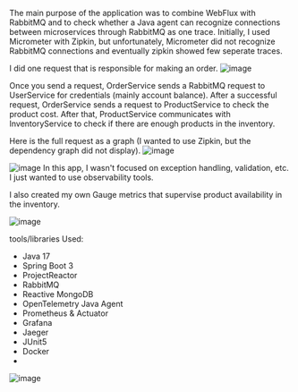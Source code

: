 
The main purpose of the application was to combine WebFlux with RabbitMQ and to check whether a Java agent can recognize connections between microservices through RabbitMQ as one trace. Initially, I used Micrometer with Zipkin, but unfortunately, Micrometer did not recognize RabbitMQ connections and eventually
zipkin showed few seperate traces.


I did one request that is responsible for making an order.
![image](https://github.com/user-attachments/assets/85c16e50-adf8-4986-be5f-877cf7a6b699)




Once you send a request, OrderService sends a RabbitMQ request to UserService for credentials (mainly account balance).
After a successful request, OrderService sends a request to ProductService to check the product cost. After that,
ProductService communicates with InventoryService to check if there are enough products in the inventory.



Here is the full request as a graph (I wanted to use Zipkin, but the dependency graph did not display). 
![image](https://github.com/user-attachments/assets/e2278d93-01e3-400a-b1a4-df1fea571c48)


![image](https://github.com/user-attachments/assets/6f20a8dd-9b0d-42ce-b894-f4d5165b1425)
In this app, I wasn't focused on exception handling, validation, etc. I just wanted to use observability tools.




I also created my own Gauge metrics that supervise product availability in the inventory.


![image](https://github.com/user-attachments/assets/0b9118fd-e351-4910-ac14-1e2c65c8a20b)


tools/libraries Used:
- Java 17
- Spring Boot 3
- ProjectReactor
- RabbitMQ
- Reactive MongoDB
- OpenTelemetry Java Agent
- Prometheus & Actuator
- Grafana
- Jaeger
- JUnit5
- Docker
- 

![image](https://github.com/user-attachments/assets/eb8b3f5a-4140-4821-b9e7-57c7cc938b74)
